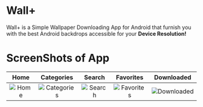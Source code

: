 # Wall+
Wall+ is a Simple Wallpaper Downloading App for Android that furnish you with the best Android backdrops accessible for your **Device Resolution!**

# ScreenShots of App
| Home | Categories | Search | Favorites | Downloaded |
|:-:|:-:|:-:|:-:|:-:|
| ![Home](https://i.imgur.com/PWAMm0Y.jpg) | ![Categories](https://i.imgur.com/f4p2wN6.jpg) | ![Search](https://i.imgur.com/xURIPkm.jpg) | ![Favorites](https://i.imgur.com/ZQKhguJ.jpg) | ![Downloaded](https://i.imgur.com/MVrpivG.jpg)
